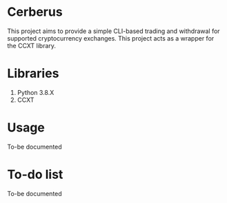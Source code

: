 # Cerberus
This project aims to provide a simple CLI-based trading and withdrawal for supported cryptocurrency exchanges. This project acts as a wrapper for the CCXT library.

# Libraries

1.  Python 3.8.X
2.  CCXT

# Usage

To-be documented

# To-do list

To-be documented
